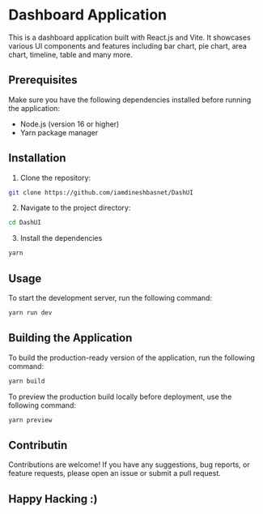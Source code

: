 # Dashboard Application

This is a dashboard application built with React.js and Vite. It showcases various UI components and features including bar chart, pie chart, area chart, timeline, table and many more.


## Prerequisites

Make sure you have the following dependencies installed before running the application:

- Node.js (version 16 or higher)
- Yarn package manager


## Installation

1. Clone the repository:
```bash
git clone https://github.com/iamdineshbasnet/DashUI 
```
2. Navigate to the project directory:
```bash
cd DashUI
```

3. Install the dependencies
```bash
yarn
```

## Usage
To start the development server, run the following command:
```bash
yarn run dev
```

## Building the Application

To build the production-ready version of the application, run the following command:
``` bash
yarn build
```

To preview the production build locally before deployment, use the following command:
```bash
yarn preview
```

## Contributin

Contributions are welcome! If you have any suggestions, bug reports, or feature requests, please open an issue or submit a pull request.

## Happy Hacking :)


